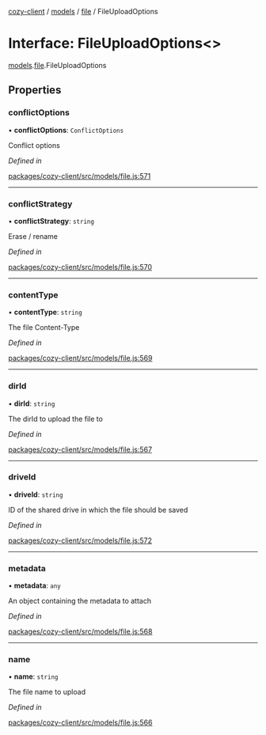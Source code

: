 [cozy-client](../README.md) / [models](../modules/models.md) / [file](../modules/models.file.md) / FileUploadOptions

# Interface: FileUploadOptions<>

[models](../modules/models.md).[file](../modules/models.file.md).FileUploadOptions

## Properties

### conflictOptions

• **conflictOptions**: `ConflictOptions`

Conflict options

*Defined in*

[packages/cozy-client/src/models/file.js:571](https://github.com/cozy/cozy-client/blob/master/packages/cozy-client/src/models/file.js#L571)

***

### conflictStrategy

• **conflictStrategy**: `string`

Erase / rename

*Defined in*

[packages/cozy-client/src/models/file.js:570](https://github.com/cozy/cozy-client/blob/master/packages/cozy-client/src/models/file.js#L570)

***

### contentType

• **contentType**: `string`

The file Content-Type

*Defined in*

[packages/cozy-client/src/models/file.js:569](https://github.com/cozy/cozy-client/blob/master/packages/cozy-client/src/models/file.js#L569)

***

### dirId

• **dirId**: `string`

The dirId to upload the file to

*Defined in*

[packages/cozy-client/src/models/file.js:567](https://github.com/cozy/cozy-client/blob/master/packages/cozy-client/src/models/file.js#L567)

***

### driveId

• **driveId**: `string`

ID of the shared drive in which the file should be saved

*Defined in*

[packages/cozy-client/src/models/file.js:572](https://github.com/cozy/cozy-client/blob/master/packages/cozy-client/src/models/file.js#L572)

***

### metadata

• **metadata**: `any`

An object containing the metadata to attach

*Defined in*

[packages/cozy-client/src/models/file.js:568](https://github.com/cozy/cozy-client/blob/master/packages/cozy-client/src/models/file.js#L568)

***

### name

• **name**: `string`

The file name to upload

*Defined in*

[packages/cozy-client/src/models/file.js:566](https://github.com/cozy/cozy-client/blob/master/packages/cozy-client/src/models/file.js#L566)
